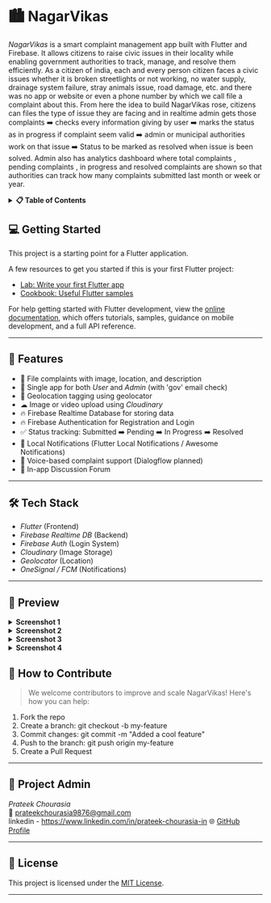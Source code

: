 # 🏙 NagarVikas

*NagarVikas* is a smart complaint management app built with Flutter and Firebase. It allows citizens to raise civic issues in their locality while enabling government authorities to track, manage, and resolve them efficiently.
As a citizen of india, each and every person citizen faces a civic issues whether it is broken streetlights or not working, no water supply, drainage system failure, stray animals issue, road damage, etc. and there was no app or website or even a phone number by which we call file a complaint about this. From here the idea to build NagarVikas rose, citizens can files the type of issue they are facing and in realtime admin gets those complaints ➡️ checks every information giving by user ➡️ marks the status as in progress if complaint seem valid ➡️ admin or municipal authorities work on that issue ➡️ Status to be marked as resolved when issue is been solved. 
Admin also has analytics dashboard where total complaints , pending complaints , in progress and resolved complaints are shown so that authorities can track how many complaints submitted last month or week or year. 

<details>
<summary><strong>📋 Table of Contents</strong></summary>


- [Getting Started](#getting-started)
- [Features](#-features)
- [Tech Stack](#-tech-stack)
- [Preview](#preview)
- [How to Contribute](#-how-to-contribute)
- [Good First Issues](#-good-first-issues)
- [Project Admin](#-project-admin)
- [License](#-license)

</details>

## 💻 Getting Started

This project is a starting point for a Flutter application.

A few resources to get you started if this is your first Flutter project:

- [Lab: Write your first Flutter app](https://docs.flutter.dev/get-started/codelab)  
- [Cookbook: Useful Flutter samples](https://docs.flutter.dev/cookbook)

For help getting started with Flutter development, view the [online documentation](https://docs.flutter.dev/), which offers tutorials, samples, guidance on mobile development, and a full API reference.



---

## 📱 Features

- 🧾 File complaints with image, location, and description  
- 👥 Single app for both *User* and *Admin* (with 'gov' email check)  
- 📍 Geolocation tagging using geolocator  
- ☁ Image or video upload using *Cloudinary*  
- 🔥 Firebase Realtime Database for storing data 
- 🔥 Firebase Authentication for Registration and Login
- ✅ Status tracking: Submitted ➡️ Pending ➡️ In Progress ➡️ Resolved  
- 🔔 Local Notifications (Flutter Local Notifications / Awesome Notifications)  
- 🎤 Voice-based complaint support (Dialogflow planned)  
- 💬 In-app Discussion Forum

---

## 🛠 Tech Stack

- *Flutter* (Frontend)
- *Firebase Realtime DB* (Backend)
- *Firebase Auth* (Login System)
- *Cloudinary* (Image Storage)
- *Geolocator* (Location)
- *OneSignal / FCM* (Notifications)

---

## 📸 Preview

<details>
<summary><strong>Screenshot 1</strong></summary>

![Image](https://github.com/user-attachments/assets/62c4cf33-effa-42cc-a4cd-78bb7e31fca4)

</details>


<details>
<summary><strong>Screenshot 2</strong></summary>

![Image](https://github.com/user-attachments/assets/3756888e-6498-455a-a49c-bb5a22fd0312)

</details>

<details>
<summary><strong>Screenshot 3</strong></summary>

![Image](https://github.com/user-attachments/assets/fa6ceeca-cf9b-41bf-874d-c1b7723cad83)

</details>

<details>
<summary><strong>Screenshot 4</strong></summary>

![Image](https://github.com/user-attachments/assets/c8fc0008-121c-4c60-98be-fe44d635c2d1)

</details>

## 🤝 How to Contribute

> We welcome contributors to improve and scale NagarVikas! Here's how you can help:

1. Fork the repo
2. Create a branch: git checkout -b my-feature
3. Commit changes: git commit -m "Added a cool feature"
4. Push to the branch: git push origin my-feature
5. Create a Pull Request

---

## 🧑 Project Admin

*Prateek Chourasia*  
📧 prateekchourasia9876@gmail.com  
linkedin - https://www.linkedin.com/in/prateek-chourasia-in
🌐 [GitHub Profile](https://github.com/Prateek9876)

---

## 📄 License

This project is licensed under the [MIT License](LICENSE.md).

---